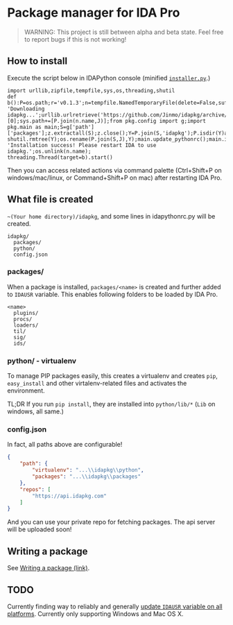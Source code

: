 # Package manager for IDA Pro

> WARNING: This project is still between alpha and beta state. Feel free to report bugs if this is not working!

## How to install

Execute the script below in IDAPython console (minified [`installer.py`](https://github.com/Jinmo/idapkg/raw/master/installer.py).)

```
import urllib,zipfile,tempfile,sys,os,threading,shutil
def b():P=os.path;r='v0.1.3';n=tempfile.NamedTemporaryFile(delete=False,suffix='.zip');n.close();print 'Downloading idapkg...';urllib.urlretrieve('https://github.com/Jinmo/idapkg/archive/%s.zip'%r,n.name);f=open(n.name,'rb+');f.seek(0,2);f.truncate(f.tell()-0x28);f.close();z=zipfile.ZipFile(n.name);J=z.namelist()[0];sys.path+=[P.join(n.name,J)];from pkg.config import g;import pkg.main as main;S=g['path']['packages'];z.extractall(S);z.close();Y=P.join(S,'idapkg');P.isdir(Y)and shutil.rmtree(Y);os.rename(P.join(S,J),Y);main.update_pythonrc();main.init_environment(False);print 'Installation success! Please restart IDA to use idapkg.';os.unlink(n.name);
threading.Thread(target=b).start()
```

Then you can access related actions via command palette (Ctrl+Shift+P on windows/mac/linux, or Command+Shift+P on mac) after restarting IDA Pro.

## What file is created

`~(Your home directory)/idapkg`, and some lines in idapythonrc.py will be created.

```
idapkg/
  packages/
  python/
  config.json
```

### packages/

When a package is installed, `packages/<name>` is created and further added to `IDAUSR` variable. This enables following folders to be loaded by IDA Pro.

```
<name>
  plugins/
  procs/
  loaders/
  til/
  sig/
  ids/
```

### python/ - virtualenv

To manage PIP packages easily, this creates a virtualenv and creates `pip`, `easy_install` and other virtalenv-related files and activates the environment.

TL;DR If you run `pip install`, they are installed into `python/lib/*` (`Lib` on windows, all same.)

### config.json

In fact, all paths above are configurable!

```json
{
    "path": {
        "virtualenv": "...\\idapkg\\python", 
        "packages": "...\\idapkg\\packages"
    }, 
    "repos": [
        "https://api.idapkg.com"
    ]
}
```

And you can use your private repo for fetching packages. The api server will be uploaded soon!

## Writing a package

See [Writing a package (link)](https://idapkg.com/getting-started).

## TODO

Currently finding way to reliably and generally [update `IDAUSR` variable on all platforms](https://github.com/Jinmo/idapkg/blob/master/pkg/internal_api/win.py). Currently only supporting Windows and Mac OS X.